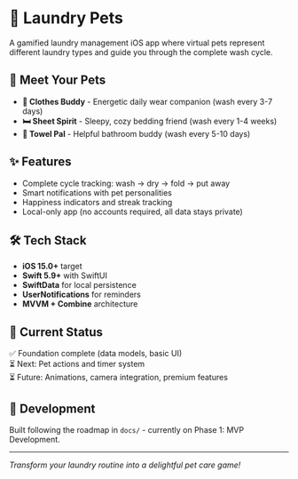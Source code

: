 # 🧺 Laundry Pets

A gamified laundry management iOS app where virtual pets represent different laundry types and guide you through the complete wash cycle.

## 🐾 Meet Your Pets

- **👕 Clothes Buddy** - Energetic daily wear companion (wash every 3-7 days)
- **🛏️ Sheet Spirit** - Sleepy, cozy bedding friend (wash every 1-4 weeks)
- **🧺 Towel Pal** - Helpful bathroom buddy (wash every 5-10 days)

## ✨ Features

- Complete cycle tracking: wash → dry → fold → put away
- Smart notifications with pet personalities
- Happiness indicators and streak tracking
- Local-only app (no accounts required, all data stays private)

## 🛠 Tech Stack

- **iOS 15.0+** target
- **Swift 5.9+** with SwiftUI
- **SwiftData** for local persistence
- **UserNotifications** for reminders
- **MVVM + Combine** architecture

## 📱 Current Status

✅ Foundation complete (data models, basic UI)  
⏳ Next: Pet actions and timer system  
⏳ Future: Animations, camera integration, premium features

## 🚀 Development

Built following the roadmap in `docs/` - currently on Phase 1: MVP Development.

---
*Transform your laundry routine into a delightful pet care game!*
